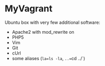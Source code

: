 MyVagrant
====

Ubuntu box with very few additional software:

- Apache2 with mod_rewrite on
- PHP5
- Vim
- Git
- cUrl
- some aliases (`la=ls -la`, `..=`cd ../`)
